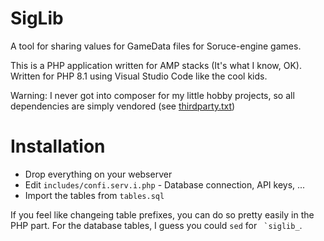 # SigLib

A tool for sharing values for GameData files for Soruce-engine games.

This is a PHP application written for AMP stacks (It's what I know, OK).
Written for PHP 8.1 using Visual Studio Code like the cool kids.

Warning: I never got into composer for my little hobby projects, so all
dependencies are simply vendored (see [thirdparty.txt](thirdparty.txt))

# Installation

* Drop everything on your webserver
* Edit `includes/confi.serv.i.php` - Database connection, API keys, ...
* Import the tables from `tables.sql`

If you feel like changeing table prefixes, you can do so pretty easily in the
PHP part. For the database tables, I guess you could `sed` for `` `siglib_``.